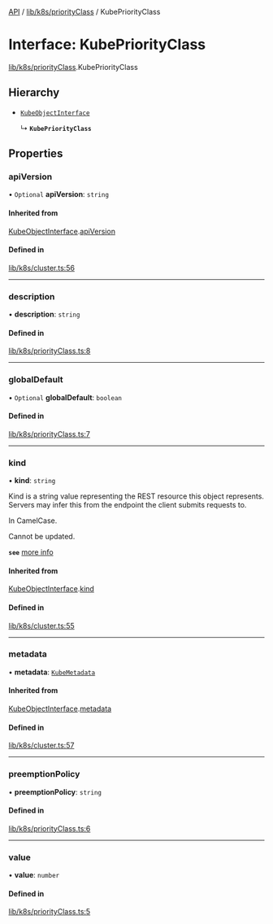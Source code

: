 [API](../API.md) / [lib/k8s/priorityClass](../modules/lib_k8s_priorityClass.md) / KubePriorityClass

# Interface: KubePriorityClass

[lib/k8s/priorityClass](../modules/lib_k8s_priorityClass.md).KubePriorityClass

## Hierarchy

- [`KubeObjectInterface`](lib_k8s_cluster.KubeObjectInterface.md)

  ↳ **`KubePriorityClass`**

## Properties

### apiVersion

• `Optional` **apiVersion**: `string`

#### Inherited from

[KubeObjectInterface](lib_k8s_cluster.KubeObjectInterface.md).[apiVersion](lib_k8s_cluster.KubeObjectInterface.md#apiversion)

#### Defined in

[lib/k8s/cluster.ts:56](https://github.com/kubernetes-sigs/headlamp/blob/072d2509b/frontend/src/lib/k8s/cluster.ts#L56)

___

### description

• **description**: `string`

#### Defined in

[lib/k8s/priorityClass.ts:8](https://github.com/kubernetes-sigs/headlamp/blob/072d2509b/frontend/src/lib/k8s/priorityClass.ts#L8)

___

### globalDefault

• `Optional` **globalDefault**: `boolean`

#### Defined in

[lib/k8s/priorityClass.ts:7](https://github.com/kubernetes-sigs/headlamp/blob/072d2509b/frontend/src/lib/k8s/priorityClass.ts#L7)

___

### kind

• **kind**: `string`

Kind is a string value representing the REST resource this object represents.
Servers may infer this from the endpoint the client submits requests to.

In CamelCase.

Cannot be updated.

**`see`** [more info](https://git.k8s.io/community/contributors/devel/sig-architecture/api-conventions.md#types-kinds)

#### Inherited from

[KubeObjectInterface](lib_k8s_cluster.KubeObjectInterface.md).[kind](lib_k8s_cluster.KubeObjectInterface.md#kind)

#### Defined in

[lib/k8s/cluster.ts:55](https://github.com/kubernetes-sigs/headlamp/blob/072d2509b/frontend/src/lib/k8s/cluster.ts#L55)

___

### metadata

• **metadata**: [`KubeMetadata`](lib_k8s_cluster.KubeMetadata.md)

#### Inherited from

[KubeObjectInterface](lib_k8s_cluster.KubeObjectInterface.md).[metadata](lib_k8s_cluster.KubeObjectInterface.md#metadata)

#### Defined in

[lib/k8s/cluster.ts:57](https://github.com/kubernetes-sigs/headlamp/blob/072d2509b/frontend/src/lib/k8s/cluster.ts#L57)

___

### preemptionPolicy

• **preemptionPolicy**: `string`

#### Defined in

[lib/k8s/priorityClass.ts:6](https://github.com/kubernetes-sigs/headlamp/blob/072d2509b/frontend/src/lib/k8s/priorityClass.ts#L6)

___

### value

• **value**: `number`

#### Defined in

[lib/k8s/priorityClass.ts:5](https://github.com/kubernetes-sigs/headlamp/blob/072d2509b/frontend/src/lib/k8s/priorityClass.ts#L5)
